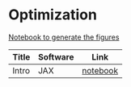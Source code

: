 # Optimization


[Notebook to generate the figures](https://github.com/probml/pyprobml/blob/master/notebooks/figures/chapter5_figures.ipynb)


[opt]: https://colab.research.google.com/giathub/probml/pyprobml/blob/master/book1/optimization/opt.ipynb

Title|Software|Link|
|-----------|----|----|
|Intro| JAX| [notebook][opt]

